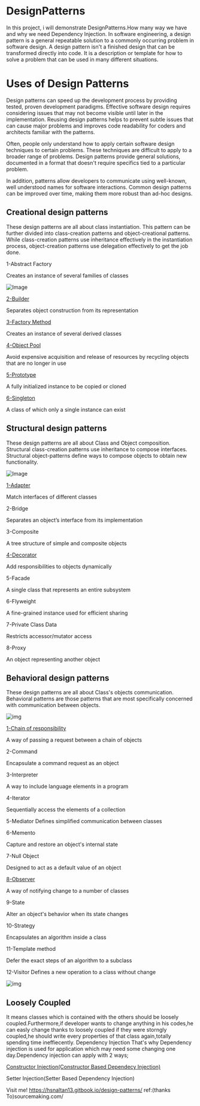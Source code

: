 # DesignPatterns
In this project, i will demonstrate DesignPatterns.How many way we have and why we need Dependency Injection.
In software engineering, a design pattern is a general repeatable solution to a commonly occurring problem in software design. A design pattern isn't a finished design that can be transformed directly into code. It is a description or template for how to solve a problem that can be used in many different situations.


# Uses of Design Patterns

Design patterns can speed up the development process by providing tested, proven development paradigms. Effective software design requires considering issues that may not become visible until later in the implementation. Reusing design patterns helps to prevent subtle issues that can cause major problems and improves code readability for coders and architects familiar with the patterns.

Often, people only understand how to apply certain software design techniques to certain problems. These techniques are difficult to apply to a broader range of problems. Design patterns provide general solutions, documented in a format that doesn't require specifics tied to a particular problem.

In addition, patterns allow developers to communicate using well-known, well understood names for software interactions. Common design patterns can be improved over time, making them more robust than ad-hoc designs.

## Creational design patterns
These design patterns are all about class instantiation. This pattern can be further divided into class-creation patterns and object-creational patterns. While class-creation patterns use inheritance effectively in the instantiation process, object-creation patterns use delegation effectively to get the job done.

1-Abstract Factory

Creates an instance of several families of classes


![Image](https://gblobscdn.gitbook.com/assets%2F-MOvkEq9XcvZ_Ts2jyIl%2F-MP42KF8pbP8fIkpl3XV%2F-MP42rw2jcmIcJDuSL2X%2FAbstract_Factory-preview.png?alt=media&token=752b3152-419e-4bfc-b021-12acc78d5cbb)

[2-Builder](https://github.com/Hasanaltan-cpu/DesignPatterns/tree/master/BuilderPattern)

Separates object construction from its representation

[3-Factory Method](https://github.com/Hasanaltan-cpu/DesignPatterns/tree/master/FactoryMethodPattern)

Creates an instance of several derived classes

[4-Object Pool](https://github.com/Hasanaltan-cpu/DesignPatterns/tree/master/ObjectPoolPattern)

Avoid expensive acquisition and release of resources by recycling objects that are no longer in use

[5-Prototype](https://github.com/Hasanaltan-cpu/DesignPatterns/tree/master/PrototypeDesignPattern)

A fully initialized instance to be copied or cloned

[6-Singleton](https://github.com/Hasanaltan-cpu/DesignPatterns/tree/master/SingletonPattern)

A class of which only a single instance can exist


## Structural design patterns
These design patterns are all about Class and Object composition. Structural class-creation patterns use inheritance to compose interfaces. Structural object-patterns define ways to compose objects to obtain new functionality.

![Image](https://gblobscdn.gitbook.com/assets%2F-MOvkEq9XcvZ_Ts2jyIl%2F-MP42KF8pbP8fIkpl3XV%2F-MP42rw8Xy3den1HbRnt%2Fsctrcal1.png?alt=media&token=b56a25ec-d0cf-4435-8b3c-86981269c354)

[1-Adapter](https://github.com/Hasanaltan-cpu/DesignPatterns/tree/master/AdapterDesignPattern)

Match interfaces of different classes

2-Bridge

Separates an object’s interface from its implementation

3-Composite

A tree structure of simple and composite objects

[4-Decorator](https://github.com/Hasanaltan-cpu/DesignPatterns/tree/master/DecoratorPattern)

Add responsibilities to objects dynamically

5-Facade

A single class that represents an entire subsystem

6-Flyweight

A fine-grained instance used for efficient sharing

7-Private Class Data

Restricts accessor/mutator access

8-Proxy

An object representing another object

## Behavioral design patterns

These design patterns are all about Class's objects communication. Behavioral patterns are those patterns that are most specifically concerned with communication between objects.

![img](https://gblobscdn.gitbook.com/assets%2F-MOvkEq9XcvZ_Ts2jyIl%2F-MP42KF8pbP8fIkpl3XV%2F-MP42rw7p_weCYpZV96j%2Fbehaviour1.png?alt=media&token=5720034f-4e69-406b-a484-72833720d9df)



[1-Chain of responsibility](https://github.com/Hasanaltan-cpu/DesignPatterns/tree/master/ChainOfResponsibilityPattern)

A way of passing a request between a chain of objects

2-Command

Encapsulate a command request as an object

3-Interpreter

A way to include language elements in a program

4-Iterator

Sequentially access the elements of a collection

5-Mediator
Defines simplified communication between classes

6-Memento

Capture and restore an object's internal state

7-Null Object

Designed to act as a default value of an object

[8-Observer](https://github.com/Hasanaltan-cpu/DesignPatterns/tree/master/ObserverPattern)

A way of notifying change to a number of classes

9-State

Alter an object's behavior when its state changes

10-Strategy

Encapsulates an algorithm inside a class

11-Template method

Defer the exact steps of an algorithm to a subclass

12-Visitor
Defines a new operation to a class without change

![img](https://gblobscdn.gitbook.com/assets%2F-MOvkEq9XcvZ_Ts2jyIl%2F-MP42KF8pbP8fIkpl3XV%2F-MP42rw9Tr-DpXnKVTw2%2Fbehaviour2.png?alt=media&token=6bba112d-e382-4142-b90f-769cf83c3490)

## Loosely Coupled
It means classes which is contained with the others should be loosely coupled.Furthermore,if developer wants to change anything in his codes,he can easly change thanks to loosely coupled if they were storngly coupled,he should write every properties of that class again,totally spending time ineffiecently.
Dependency Injection
That's why Dependency injection is used for application which may need some changing one day.Dependency injection can apply with 2 ways;

[Constructor Injection(Constructor Based Dependecy Injection)](https://github.com/Hasanaltan-cpu/DesignPatterns/tree/master/DesignPatterns/Entities/Concrete)

Setter Injection(Setter Based Dependency Injection)


Visit me! https://hsnaltan13.gitbook.io/design-patterns/
ref:(thanks To)sourcemaking.com/
